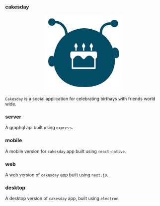 ### cakesday

<p align="center">
<img src="/images/main-logo.png" width="50%"/>
</p>

`Cakesday` is a social application for celebrating birthays with friends world wide.

### server

A graphql api built using `express`.

### mobile

A mobile version for `cakesday` app built using `react-native`.

### web

A web version of `cakesday` app built using `next.js`.

### desktop

A desktop version of `cakesday` app, built using `electron`.
